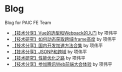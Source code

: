 # Blog
Blog for PAIC FE Team

- [【技术分享】Vue的选型和Webpack的入门](https://github.com/PaicFE/blog/issues/1) by 项伟平
- [【技术研究】如何动态获取跨域iframe高度](https://github.com/PaicFE/blog/issues/2) by 项伟平
- [【技术分享】国内开发加速方法合集](https://github.com/PaicFE/blog/issues/3) by 项伟平
- [【技术分享】JSONP和跨域](https://github.com/PaicFE/blog/issues/8) by 项伟平
- [【技术研究】性能优化之路](https://github.com/PaicFE/blog/blob/master/blog/perfomance.md) by 项伟平
- [【技术分享】参加腾讯Web前端大会体验](https://github.com/PaicFE/blog/blob/master/blog/TFC.md) by 项伟平

